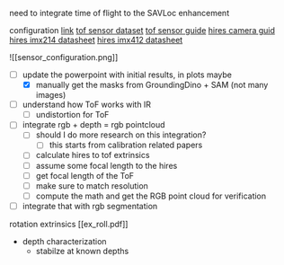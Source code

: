 need to integrate time of flight to the SAVLoc enhancement 

configuration [link](https://docs.modalai.com/voxl2-camera-configs/#c6---hires--tof--tracking)
[tof sensor dataset](https://docs.modalai.com/M0040/)
[tof sensor guide](https://docs.modalai.com/voxl-tof-sensor-user-guide/#viewing-the-data-with-ros)
[hires camera guid](https://docs.modalai.com/voxl-hi-res-sensor-user-guide/)
[hires imx214 datasheet](https://docs.modalai.com/M0025/)
[hires imx412 datasheet](https://www.modalai.com/products/mdk-m0061-1?variant=45119396413744)

![[sensor_configuration.png]]

- [ ] update the powerpoint with initial results, in plots maybe
	- [x] manually get the masks from GroundingDino + SAM (not many images)
- [ ] understand how ToF works with IR
	- [ ] undistortion for ToF
- [ ] integrate rgb + depth = rgb pointcloud
	- [ ] should I do more research on this integration? 
		- [ ] this starts from calibration related papers
	- [ ] calculate hires to tof extrinsics 
	- [ ] assume some focal length to the hires 
	- [ ] get focal length of the ToF 
	- [ ] make sure to match resolution
	- [ ] compute the math and get the RGB point cloud for verification
- [ ] integrate that with rgb segmentation

rotation extrinsics [[ex_roll.pdf]]



- depth characterization
	- stabilze at known depths 





